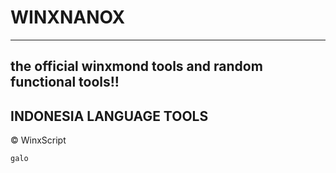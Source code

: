 # WINXNANOX
---
the official winxmond tools and random functional tools!!
---
## INDONESIA LANGUAGE TOOLS
© WinxScript
```
galo
```